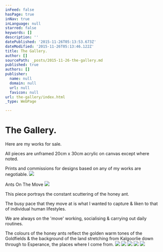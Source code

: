 ```yaml
---
inFeed: false
hasPage: true
inNav: true
inLanguage: null
starred: false
keywords: []
description: ''
datePublished: '2015-11-26T05:13:53.673Z'
dateModified: '2015-11-26T05:13:46.122Z'
title: The Gallery.
author: []
sourcePath: _posts/2015-11-26-the-gallery.md
published: true
authors: []
publisher:
  name: null
  domain: null
  url: null
  favicon: null
url: the-gallery/index.html
_type: WebPage

---
```

# The Gallery.

Here are my works for sale.

All pieces are unframed 20cm x 30cm acrylic on canvas except where noted.

Prints and commissions for designs based on any of my works are negotiable.
![](https://the-grid-user-content.s3-us-west-2.amazonaws.com/aeada93e-2f55-4a47-9772-5bfef89b998e.jpg)

Ants On The Move
![](https://the-grid-user-content.s3-us-west-2.amazonaws.com/e7c20b71-9e1c-4ec0-b396-983456dfbaa7.jpg)

This piece portrays the constant scuttering of the honey ant. 

The busy pace that they move at is what I wanted to capture & liken to that of individual human lifestyles. 

We are always on the 'move' working, socialising & carrying out daily routines. 

The colours of the honey ants reflect the golden warm tones of the Goldfields & the background of the land stretching from Kalgoorlie down through to Esperance, the places where I come from.
![](https://the-grid-user-content.s3-us-west-2.amazonaws.com/463bbef9-46ca-413a-9a7d-52ff87a7164a.jpg)
![](https://the-grid-user-content.s3-us-west-2.amazonaws.com/70bd6d3d-24e0-42d2-ad5d-1fc88b83a19e.jpg)
![](https://the-grid-user-content.s3-us-west-2.amazonaws.com/1454492d-7b27-412c-90e4-bf7c3057783e.jpg)
![](https://the-grid-user-content.s3-us-west-2.amazonaws.com/810f58e6-72ed-4fc8-af61-0c712a124c8d.jpg)
![](https://the-grid-user-content.s3-us-west-2.amazonaws.com/74a2f9e3-d8ce-44d3-b1cb-cc201abedf79.jpg)